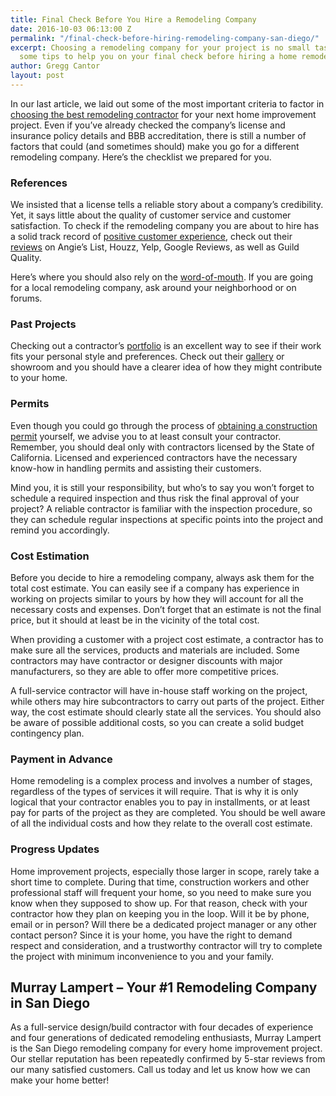```yaml
---
title: Final Check Before You Hire a Remodeling Company
date: 2016-10-03 06:13:00 Z
permalink: "/final-check-before-hiring-remodeling-company-san-diego/"
excerpt: Choosing a remodeling company for your project is no small task. We share
  some tips to help you on your final check before hiring a home remodeling company.
author: Gregg Cantor
layout: post
---
```


In our last article, we laid out some of the most important criteria to factor in <a href="http://murraylampert.com/find-the-best-general-contractor-san-diego">choosing the best remodeling contractor</a> for your next home improvement project. Even if you’ve already checked the company’s license and insurance policy details and BBB accreditation, there is still a number of factors that could (and sometimes should) make you go for a different remodeling company. Here’s the checklist we prepared for you.
<h3>References</h3>
We insisted that a license tells a reliable story about a company’s credibility. Yet, it says little about the quality of customer service and customer satisfaction. To check if the remodeling company you are about to hire has a solid track record of <a href="http://murraylampert.com/murray-lampert-earns-two-customer-satisfaction-awards/">positive customer experience</a>, check out their <a href="http://murraylampert.com/reviews/">reviews</a> on Angie’s List, Houzz, Yelp, Google Reviews, as well as Guild Quality.

Here’s where you should also rely on the <a href="http://murraylampert.com/testimonials/">word-of-mouth</a>. If you are going for a local remodeling company, ask around your neighborhood or on forums.
<h3>Past Projects</h3>
Checking out a contractor’s <a href="http://murraylampert.com/kitchen-remodel-gallery/">portfolio</a> is an excellent way to see if their work fits your personal style and preferences. Check out their <a href="http://murraylampert.com/room-additions-gallery/">gallery</a> or showroom and you should have a clearer idea of how they might contribute to your home.

<h3>Permits</h3>
Even though you could go through the process of <a href="https://www.sandiego.gov/development-services/homeownr/hometips#whoshould">obtaining a construction permit</a> yourself, we advise you to at least consult your contractor. Remember, you should deal only with contractors licensed by the State of California. Licensed and experienced contractors have the necessary know-how in handling permits and assisting their customers.

Mind you, it is still your responsibility, but who’s to say you won’t forget to schedule a required inspection and thus risk the final approval of your project? A reliable contractor is familiar with the inspection procedure, so they can schedule regular inspections at specific points into the project and remind you accordingly.
<h3>Cost Estimation</h3>
Before you decide to hire a remodeling company, always ask them for the total cost estimate. You can easily see if a company has experience in working on projects similar to yours by how they will account for all the necessary costs and expenses. Don’t forget that an estimate is not the final price, but it should at least be in the vicinity of the total cost.

When providing a customer with a project cost estimate, a contractor has to make sure all the services, products and materials are included. Some contractors may have contractor or designer discounts with major manufacturers, so they are able to offer more competitive prices.

A full-service contractor will have in-house staff working on the project, while others may hire subcontractors to carry out parts of the project. Either way, the cost estimate should clearly state all the services. You should also be aware of possible additional costs, so you can create a solid budget contingency plan.
<h3>Payment in Advance</h3>
Home remodeling is a complex process and involves a number of stages, regardless of the types of services it will require. That is why it is only logical that your contractor enables you to pay in installments, or at least pay for parts of the project as they are completed. You should be well aware of all the individual costs and how they relate to the overall cost estimate.
<h3>Progress Updates</h3>
Home improvement projects, especially those larger in scope, rarely take a short time to complete. During that time, construction workers and other professional staff will frequent your home, so you need to make sure you know when they supposed to show up. For that reason, check with your contractor how they plan on keeping you in the loop. Will it be by phone, email or in person? Will there be a dedicated project manager or any other contact person? Since it is your home, you have the right to demand respect and consideration, and a trustworthy contractor will try to complete the project with minimum inconvenience to you and your family.
<h2>Murray Lampert – Your #1 Remodeling Company in San Diego</h2>
As a full-service design/build contractor with four decades of experience and four generations of dedicated remodeling enthusiasts, Murray Lampert is the San Diego remodeling company for every home improvement project. Our stellar reputation has been repeatedly confirmed by 5-star reviews from our many satisfied customers. Call us today and let us know how we can make your home better!
